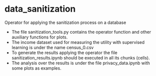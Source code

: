 # data_sanitization
Operator for applying the sanitization process on a database
+ The file sanitization_tools.py contains the operator function and other auxiliary functions for plots.
+ The income dataset used for measuring the utility with supervised learning is under the name census_0.csv
+ To generate the results applying the operator the file sanitization_results.ipynb should be executed in all its chunks 
(cells).
+ The analysis over the results is under the file privacy_data.ipynb with some plots as examples.
